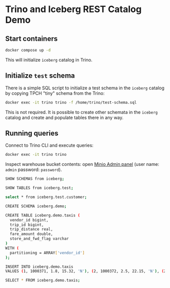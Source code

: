 # Trino and Iceberg REST Catalog Demo

## Start containers

```bash
docker compose up -d
```

This will initialize `iceberg` catalog in Trino.

## Initialize `test` schema

There is a simple SQL script to initialize a test schema
in the `iceberg` catalog by copying TPCH "tiny" schema from the Trino:

```bash
docker exec -it trino trino -f /home/trino/test-schema.sql
```

This is not required. It is possible to create other schemata in the `iceberg`
catalog and create and populate tables there in any way.

## Running queries

Connect to Trino CLI and execute queries:

```bash
docker exec -it trino trino
```

Inspect warehouse bucket contents: open [Minio Admin panel](http://localhost:9001)
(user name: `admin` password: `password`).

```bash
SHOW SCHEMAS from iceberg;
```

```bash
SHOW TABLES from iceberg.test;
```

```bash
select * from iceberg.test.customer;
```

```bash
CREATE SCHEMA iceberg.demo;

CREATE TABLE iceberg.demo.taxis (
  vendor_id bigint,
  trip_id bigint,
  trip_distance real,
  fare_amount double,
  store_and_fwd_flag varchar
)
WITH (
  partitioning = ARRAY['vendor_id']
);

INSERT INTO iceberg.demo.taxis
VALUES (1, 1000371, 1.8, 15.32, 'N'), (2, 1000372, 2.5, 22.15, 'N'), (2, 1000373, 0.9, 9.01, 'N'), (1, 1000374, 8.4, 42.13, 'Y');

SELECT * FROM iceberg.demo.taxis;
```
